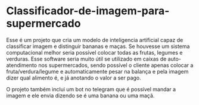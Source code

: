 # Classificador-de-imagem-para-supermercado

Esse é um projeto que cria um modelo de inteligencia artificial capaz de classificar imagem e distinguir bananas e maças. Se houvesse um sistema computacional melhor seria possível colocar todas as frutas, legumes e verduras. Esse software seria muito útil se utilizado em caixas de auto-atendimento nos supermercados, sendo possível o cliente apenas colocar a fruta/verdura/legume e automaticamente pesar na balança e pela imagem dizer qual alimento é, e já anotando o valor a ser pago.

O projeto também inclui um bot no telegram que é possível mandar a imagem e ele envia dizendo se é uma banana ou uma maçã.
